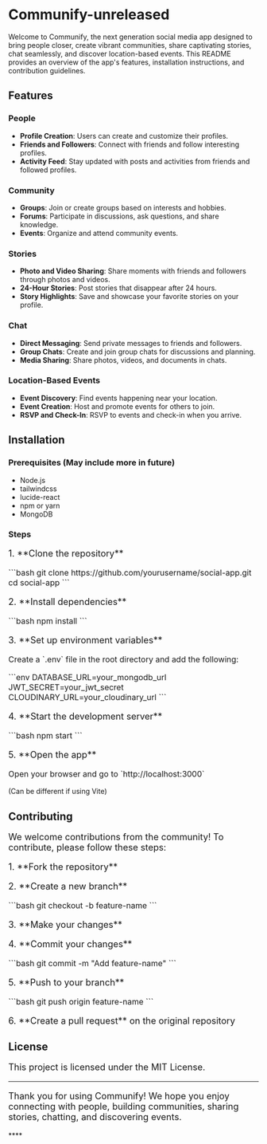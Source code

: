 # Communify-unreleased

Welcome to Communify, the next generation social media app designed to bring people closer, create vibrant communities, share captivating stories, chat seamlessly, and discover location-based events. This README provides an overview of the app's features, installation instructions, and contribution guidelines.

## Features

### People
- **Profile Creation**: Users can create and customize their profiles.
- **Friends and Followers**: Connect with friends and follow interesting profiles.
- **Activity Feed**: Stay updated with posts and activities from friends and followed profiles.

### Community
- **Groups**: Join or create groups based on interests and hobbies.
- **Forums**: Participate in discussions, ask questions, and share knowledge.
- **Events**: Organize and attend community events.

### Stories
- **Photo and Video Sharing**: Share moments with friends and followers through photos and videos.
- **24-Hour Stories**: Post stories that disappear after 24 hours.
- **Story Highlights**: Save and showcase your favorite stories on your profile.

### Chat
- **Direct Messaging**: Send private messages to friends and followers.
- **Group Chats**: Create and join group chats for discussions and planning.
- **Media Sharing**: Share photos, videos, and documents in chats.

### Location-Based Events
- **Event Discovery**: Find events happening near your location.
- **Event Creation**: Host and promote events for others to join.
- **RSVP and Check-In**: RSVP to events and check-in when you arrive.

## Installation

### Prerequisites (May include more in future)
- Node.js
- tailwindcss
- lucide-react
- npm or yarn
- MongoDB

### Steps

<p style="font-size:18px;">1. **Clone the repository**</p>
<p style="font-size:16px;">```bash
git clone https://github.com/yourusername/social-app.git
cd social-app
```</p>

<p style="font-size:18px;">2. **Install dependencies**</p>
<p style="font-size:16px;">```bash
npm install
```</p>

<p style="font-size:18px;">3. **Set up environment variables**</p>
<p style="font-size:16px;">Create a `.env` file in the root directory and add the following:</p>
<p style="font-size:16px;">```env
DATABASE_URL=your_mongodb_url
JWT_SECRET=your_jwt_secret
CLOUDINARY_URL=your_cloudinary_url
```</p>

<p style="font-size:18px;">4. **Start the development server**</p>
<p style="font-size:16px;">```bash
npm start
```</p>

<p style="font-size:18px;">5. **Open the app**</p>
<p style="font-size:16px;">Open your browser and go to `http://localhost:3000`</p>(Can be different if using Vite)

## Contributing

<p style="font-size:18px;">We welcome contributions from the community! To contribute, please follow these steps:</p>

<p style="font-size:18px;">1. **Fork the repository**</p>
<p style="font-size:18px;">2. **Create a new branch**</p>
<p style="font-size:16px;">```bash
git checkout -b feature-name
```</p>
<p style="font-size:18px;">3. **Make your changes**</p>
<p style="font-size:18px;">4. **Commit your changes**</p>
<p style="font-size:16px;">```bash
git commit -m "Add feature-name"
```</p>
<p style="font-size:18px;">5. **Push to your branch**</p>
<p style="font-size:16px;">```bash
git push origin feature-name
```</p>
<p style="font-size:18px;">6. **Create a pull request** on the original repository</p>

## License

<p style="font-size:18px;">This project is licensed under the MIT License.</p>

---

<p style="font-size:18px;">Thank you for using Communify! We hope you enjoy connecting with people, building communities, sharing stories, chatting, and discovering events.</p>
****
